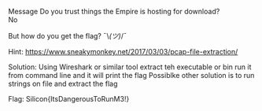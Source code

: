 Message
Do you trust things the Empire is hosting for download?  
No

But how do you get the flag? 
¯\\_(ツ)_/¯

Hint: 
https://www.sneakymonkey.net/2017/03/03/pcap-file-extraction/

Solution:
Using Wireshark or similar tool extract teh executable or bin
run it from command line and it will print the flag 
Possiblke other solution is to run strings on file and extract the flag

Flag:
Silicon{ItsDangerousToRunM3!} 
